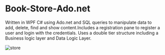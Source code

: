 # Book-Store-Ado.net
Written in WPF C# using Ado.net and SQL queries to manipulate data to add, delete, find and show content.Includes a registration pane to register a user
and login with the credentials. Uses a double tier structure including a Business logic layer and Data Logic Layer.

![store](https://github.com/arthurshk/Book-Store-Ado.net/assets/135430504/02df37f0-a2a0-4a2d-8ae6-cf9eb17d78e5)
